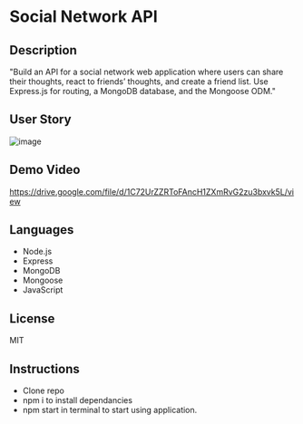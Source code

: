 # Social Network API

## Description
  "Build an API for a social network web application where users can share their thoughts, react to friends’ thoughts, and create a friend list. Use Express.js for routing, a MongoDB database, and the Mongoose ODM."
  
## User Story
![image](https://user-images.githubusercontent.com/92649046/158074391-43c9b1c5-d6cc-44e1-809d-2b3f9b223a04.png)

## Demo Video
https://drive.google.com/file/d/1C72UrZZRToFAncH1ZXmRvG2zu3bxvk5L/view

## Languages
* Node.js
* Express
* MongoDB
* Mongoose
* JavaScript

## License
MIT

## Instructions
* Clone repo
* npm i to install dependancies
* npm start in terminal to start using application.

